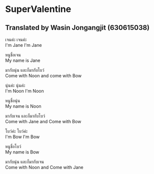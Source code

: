# SuperValentine
## Translated by Wasin Jongangjit (630615038)

เจนค่ะ เจนค่ะ  
I'm Jane I'm Jane

หนูชื่อเจน  
My name is Jane

มากับนุ่น และก็มากับโบว์  
Come with Noon and come with Bow

นุ่นค่ะ นุ่นค่ะ  
I'm Noon I'm Noon

หนูชื่อนุ่น  
My name is Noon

มากับเจน และก็มากับโบว์  
Come with Jane and Come with Bow

โบว์ค่ะ โบว์ค่ะ  
I'm Bow I'm Bow

หนูชื่อโบว์  
My name is Bow

มากับนุ่น และก็มากับเจน  
Come with Noon and Come with Jane
